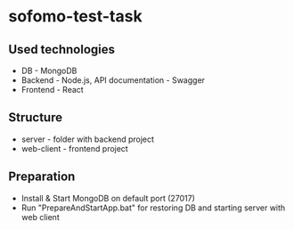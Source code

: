 # sofomo-test-task

## Used technologies

* DB - MongoDB
* Backend - Node.js, API documentation - Swagger
* Frontend - React

## Structure

* server - folder with backend project
* web-client - frontend project

## Preparation

* Install & Start MongoDB on default port (27017)
* Run "PrepareAndStartApp.bat" for restoring DB and starting server with web client